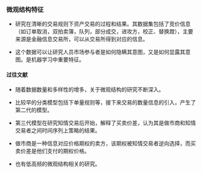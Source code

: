 ### 微观结构特征

- 研究在清晰的交易规则下资产交易的过程和结果。其数据集包括了竞价信息（如订单取消，双拍卖簿，队列，部分成交，进攻方，校正、替换蹬），主要来源是金融信息交易所，可以从交易所得到对应的信息。

- 这个数据可以让研究人员市场参与者是如何隐瞒其意图，又是如何显露其意图。是机器学习中重要特征。

#### 过往文献

- 随着数据数量和多样性的增多，关于微观结构的研究不断深入。

- 比较早的分类模型包括下单量规则等，接下来交易的数量信息的引入，产生了第二代的模型。

- 第三代模型在研究知情交易后开始，解释了买卖价差，认为其是做市商和知情交易者之间时间序列上策略的结果。

- 做市商是一种信息对应价格期权的卖方，该期权被知情交易者逆向选择，而买卖价差是他们支付的期权价格。

- 也有低高频的微观结构相关的研究。